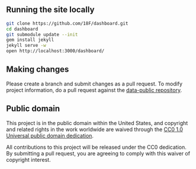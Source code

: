 ## Running the site locally

```bash
git clone https://github.com/18F/dashboard.git
cd dashboard
git submodule update --init
gem install jekyll
jekyll serve -w
open http://localhost:3000/dashboard/
```

## Making changes

Please create a branch and submit changes as a pull request. To modify project information, do a pull request against the [data-public repository](https://github.com/18F/data-public).

## Public domain

This project is in the public domain within the United States, and
copyright and related rights in the work worldwide are waived through
the [CC0 1.0 Universal public domain dedication](https://creativecommons.org/publicdomain/zero/1.0/).

All contributions to this project will be released under the CC0
dedication. By submitting a pull request, you are agreeing to comply
with this waiver of copyright interest.
